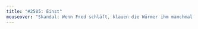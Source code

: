 ```yaml
---
title: "#2585: Einst"
mouseover: "Skandal: Wenn Fred schläft, klauen die Würmer ihm manchmal seinen Schlafstein und ersetzen ihn durch ein identisches Exemplar!"
---
```


